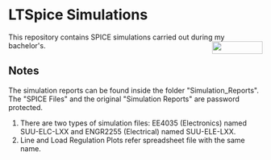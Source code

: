 # LTSpice Simulations
This repository contains SPICE simulations carried out during my bachelor's.
<img src="https://github.com/nigilmohra/LTSpice_Simulations/assets/82286406/23a3dbd8-4ff4-4288-888f-1705ed0cf96b" align="right" width="100" height="25"> <br />


## Notes
The simulation reports can be found inside the folder "Simulation_Reports". The "SPICE Files" and the original "Simulation Reports" are password protected.

1. There are two types of simulation files: EE4035 (Electronics) named SUU-ELC-LXX and ENGR2255 (Electrical) named SUU-ELE-LXX.
2. Line and Load Regulation Plots refer spreadsheet file with the same name.

